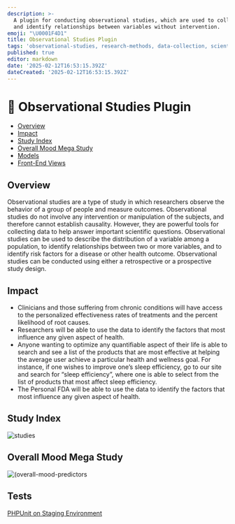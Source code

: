 ```yaml
---
description: >-
  A plugin for conducting observational studies, which are used to collect data
  and identify relationships between variables without intervention.
emoji: "\U0001F4D1"
title: Observational Studies Plugin
tags: 'observational-studies, research-methods, data-collection, scientific-studies'
published: true
editor: markdown
date: '2025-02-12T16:53:15.392Z'
dateCreated: '2025-02-12T16:53:15.392Z'
---
```

# 📑 Observational Studies Plugin

- [Overview](#overview)
- [Impact](#impact)
- [Study Index](#study-index)
- [Overall Mood Mega Study](#overall-mood-mega-study)
- [Models](https://github.com/FDA-AI/FDAi/tree/develop/apps/dfda-1/app/Studies)
- [Front-End Views](https://github.com/FDA-AI/FDAi/tree/develop/apps/dfda-1/app/Studies)

## Overview

Observational studies are a type of study in which researchers observe the behavior of a group of people and measure outcomes. Observational studies do not involve any intervention or manipulation of the subjects, and therefore cannot establish causality. However, they are powerful tools for collecting data to help answer important scientific questions. Observational studies can be used to describe the distribution of a variable among a population, to identify relationships between two or more variables, and to identify risk factors for a disease or other health outcome. Observational studies can be conducted using either a retrospective or a prospective study design.

## Impact

-   Clinicians and those suffering from chronic conditions will have access to the personalized effectiveness rates of treatments and the percent likelihood of root causes.
-  Researchers will be able to use the data to identify the factors that most influence any given aspect of health.
- Anyone wanting to optimize any quantifiable aspect of their life is able to search and see a list of the products that are most effective at helping the average user achieve a particular health and wellness goal. For instance, if one wishes to improve one’s sleep efficiency, go to our site and search for “sleep efficiency”, where one is able to select from the list of products that most affect sleep efficiency.
-  The Personal FDA will be able to use the data to identify the factors that most influence any given aspect of health.

## Study Index

![studies](https://static.crowdsourcingcures.org/dfda/components/observational-studies/studies-cropped.jpg)

## Overall Mood Mega Study

![(overall-mood-predictors](https://static.crowdsourcingcures.org/dfda/components/observational-studies/overall-mood-predictors.jpeg)

## Tests

[PHPUnit on Staging Environment](https://github.com/FDA-AI/FDAi/tree/develop/apps/dfda-1/tests/StagingUnitTests/C/Studies)
